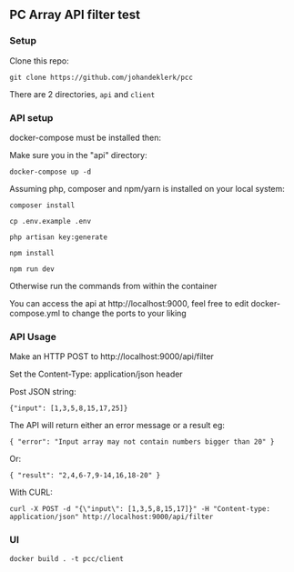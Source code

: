 ## PC Array API filter test

### Setup

Clone this repo:

`git clone https://github.com/johandeklerk/pcc`

There are 2 directories, `api` and `client`

### API setup

docker-compose must be installed then:

Make sure you in the "api" directory:

`docker-compose up -d`

Assuming php, composer and npm/yarn is installed on your local system:

`composer install`

`cp .env.example .env`

`php artisan key:generate`

`npm install`

`npm run dev`

Otherwise run the commands from within the container

You can access the api at http://localhost:9000, feel free to edit docker-compose.yml to change the ports to your liking

### API Usage

Make an HTTP POST to http://localhost:9000/api/filter

Set the Content-Type: application/json header

Post JSON string:

`{"input": [1,3,5,8,15,17,25]}`

The API will return either an error message or a result eg:

`{
    "error": "Input array may not contain numbers bigger than 20"
}`

Or:

`{
    "result": "2,4,6-7,9-14,16,18-20"
}`

With CURL:

`curl -X POST -d "{\"input\": [1,3,5,8,15,17]}" -H "Content-type: application/json" http://localhost:9000/api/filter`

### UI

`docker build . -t pcc/client`
